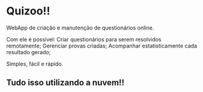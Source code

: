 Quizoo!!
========

WebApp de criação e manutenção de questionários online.

Com ele é possível:
  Criar questionários para serem resolvidos remotamente;
  Gerenciar provas criadas;
  Acompanhar estatisticamente cada resultado gerado;
  
Simples, fácil e rápido.

Tudo isso utilizando a nuvem!!
------------------------------
